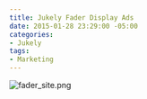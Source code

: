 ```yaml
---
title: Jukely Fader Display Ads
date: 2015-01-28 23:29:00 -05:00
categories:
- Jukely
tags:
- Marketing
---
```


![fader_site.png](/uploads/fader_site.png)
